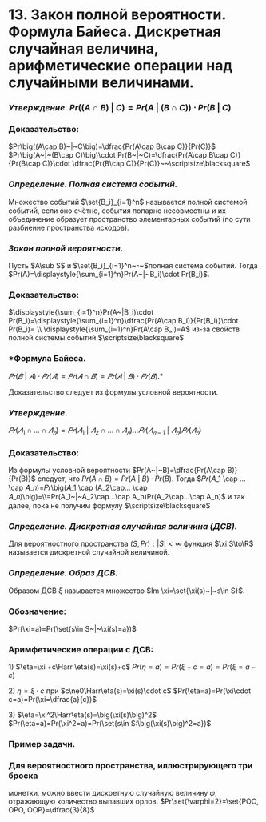 # 13. Закон полной вероятности. Формула Байеса. Дискретная случайная величина, арифметические операции над случайными величинами.

### *Утверждение.* $Pr\big((A\cap B)~|~C\big)=Pr\big(A~|~(B\cap C)\big)\cdot Pr(B~|~C)$

### Доказательство:
$Pr\big((A\cap B)~|~C\big)=\dfrac{Pr(A\cap B\cap C)}{Pr(C)}$
$Pr\big(A~|~(B\cap C)\big)\cdot Pr(B~|~C)=\dfrac{Pr(A\cap B\cap C)}{Pr(B\cap C)}\cdot \dfrac{Pr(B\cap C)}{Pr(C)}~~\scriptsize\blacksquare$

### *Определение. Полная система событий.*
Множество событий $\set{B_i}_{i=1}^n$ называется полной системой событий, если оно счётно, события попарно несовместны и их объединение образует пространство элементарных событий (по сути разбиение пространства исходов).

### *Закон полной вероятности.*
Пусть $A\sub S$ и $\set{B_i}_{i=1}^n~-~$полная система событий.
Тогда $Pr(A)=\displaystyle{\sum_{i=1}^n}Pr(A~|~B_i)\cdot Pr(B_i)$.

### Доказательство:
$\displaystyle{\sum_{i=1}^n}Pr(A~|B_i)\cdot Pr(B_i)=\displaystyle{\sum_{i=1}^n}\dfrac{Pr(A\cap B_i)}{Pr(B_i)}\cdot Pr(B_i)=
\\
\displaystyle{\sum_{i=1}^n}Pr(A\cap B_i)=A$ из-за свойств полной системы событий  $\scriptsize\blacksquare$

### *Формула Байеса.
$𝑃𝑟(𝐵~|~𝐴) \cdot 𝑃 𝑟(𝐴) = 𝑃𝑟(𝐴 \cap 𝐵) = 𝑃𝑟(𝐴~|~𝐵) \cdot 𝑃𝑟(𝐵).$* 

Доказательство следует из формулы условной вероятности.

### *Утверждение.*
$𝑃𝑟(𝐴_1 \cap ... \cap 𝐴_𝑛) = 𝑃𝑟(𝐴_1~|~𝐴_2 \cap ... \cap 𝐴_𝑛) ...𝑃𝑟(𝐴_{𝑛-1}~|~𝐴_𝑛)𝑃𝑟(𝐴_𝑛)$

### Доказательство:
Из формулы условной вероятности $Pr(A~|~B)=\dfrac{Pr(A\cap B)}{Pr(B)}$ следует, что $Pr(A\cap B)=Pr(A~|~B)\cdot Pr(B)$.
Тогда $𝑃𝑟(𝐴_1 \cap ... \cap 𝐴_𝑛)=𝑃𝑟\big(𝐴_1 \cap (A_2\cap... \cap 𝐴_𝑛)\big)=\\=Pr(A_1~|~A_2\cap...\cap A_n)Pr(A_2\cap...\cap A_n)$ и так далее, пока не получим формулу  $\scriptsize\blacksquare$

### *Определение. Дискретная случайная величина (ДСВ).*
Для вероятностного пространства $(S,Pr):|S|<\infty$ функция
$\xi:S\to\R$ называется дискретной случайной величиной.

### *Определение. Образ ДСВ.*
Образом ДСВ $\xi$ называется множество $Im \xi=\set{\xi(s)~|~s\in S}$.

### Обозначение:
$Pr(\xi=a)=Pr(\set{s\in S~|~\xi(s)=a})$

### Аримфетические операции с ДСВ:
$1)$ $\eta=\xi +c\Harr \eta(s)=\xi(s)+c$
$Pr(\eta=a)=Pr(\xi+c=a)=Pr(\xi=a-c)$

$2)$ $\eta=\xi\cdot c$ при $c\ne0\Harr\eta(s)=\xi(s)\cdot c$
$Pr(\eta=a)=Pr(\xi\cdot c=a)=Pr(\xi=\dfrac{a}{c})$

$3)$ $\eta=\xi^2\Harr\eta(s)=\big(\xi(s)\big)^2$
$Pr(\eta=a)=Pr(\xi^2=a)=Pr(\set{s\in S:\big(\xi(s)\big)^2=a})$

### Пример задачи.

### Для вероятностного пространства, иллюстрирующего три броска
монетки, можно ввести дискретную случайную величину $\varphi$, отражающую количество выпавших орлов.
$Pr\set{\varphi=2}=\set{РОО, ОРО, ООР}=\dfrac{3}{8}$